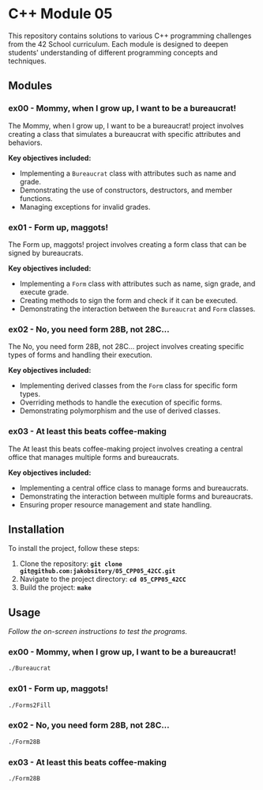# **C++ Module 05**

This repository contains solutions to various C++ programming challenges from the 42 School curriculum. Each module is designed to deepen students' understanding of different programming concepts and techniques.

## **Modules**

### **ex00 - Mommy, when I grow up, I want to be a bureaucrat!**
The Mommy, when I grow up, I want to be a bureaucrat! project involves creating a class that simulates a bureaucrat with specific attributes and behaviors.

**Key objectives included:**

- Implementing a `Bureaucrat` class with attributes such as name and grade.
- Demonstrating the use of constructors, destructors, and member functions.
- Managing exceptions for invalid grades.

### **ex01 - Form up, maggots!**
The Form up, maggots! project involves creating a form class that can be signed by bureaucrats.

**Key objectives included:**

- Implementing a `Form` class with attributes such as name, sign grade, and execute grade.
- Creating methods to sign the form and check if it can be executed.
- Demonstrating the interaction between the `Bureaucrat` and `Form` classes.

### **ex02 - No, you need form 28B, not 28C...**
The No, you need form 28B, not 28C... project involves creating specific types of forms and handling their execution.

**Key objectives included:**

- Implementing derived classes from the `Form` class for specific form types.
- Overriding methods to handle the execution of specific forms.
- Demonstrating polymorphism and the use of derived classes.

### **ex03 - At least this beats coffee-making**
The At least this beats coffee-making project involves creating a central office that manages multiple forms and bureaucrats.

**Key objectives included:**

- Implementing a central office class to manage forms and bureaucrats.
- Demonstrating the interaction between multiple forms and bureaucrats.
- Ensuring proper resource management and state handling.

## **Installation**

To install the project, follow these steps:

1. Clone the repository: **`git clone git@github.com:jakobsitory/05_CPP05_42CC.git`**
2. Navigate to the project directory: **`cd 05_CPP05_42CC`**
3. Build the project: **`make`**

## **Usage**
_Follow the on-screen instructions to test the programs._

### **ex00 - Mommy, when I grow up, I want to be a bureaucrat!**
```bash
./Bureaucrat
```

### **ex01 - Form up, maggots!**
```bash
./Forms2Fill
```

### **ex02 - No, you need form 28B, not 28C...**
```bash
./Form28B
```

### **ex03 - At least this beats coffee-making**
```bash
./Form28B
```
